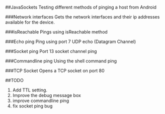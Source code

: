 ##JavaSockets
Testing different methods of pinging a host from Android

###Network interfaces
Gets the network interfaces and their ip addresses available for the device. 

###isReachable
Pings using isReachable method

###Echo ping 
Ping using port 7 UDP echo (Datagram Channel)

###Socket ping
Port 13 socket channel ping

###Commandline ping
Using the shell command ping

###TCP Socket
Opens a TCP socket on port 80

##TODO
1) Add TTL setting.
2) Improve the debug message box
3) improve commandline ping
4) fix socket ping bug


